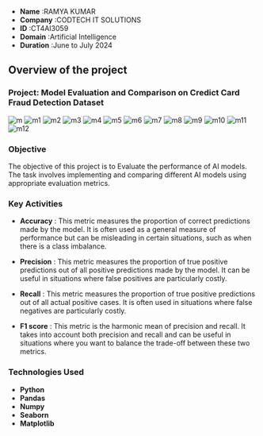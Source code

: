 - **Name** :RAMYA KUMAR
- **Company** :CODTECH IT SOLUTIONS
- **ID** :CT4AI3059
- **Domain**  :Artificial Intelligence
- **Duration** :June to July 2024




## Overview of the project

### Project: Model Evaluation and Comparison on Credict Card Fraud Detection Dataset
![m](https://github.com/user-attachments/assets/9e633ce9-6f8d-4656-8088-c356f082378d)
![m1](https://github.com/user-attachments/assets/0758dbeb-cd2e-4e8c-b136-6bebbc248553)
![m2](https://github.com/user-attachments/assets/5c2091b4-7ba5-4c98-a755-bdcbeadb52d9)
![m3](https://github.com/user-attachments/assets/7a17067b-4bb1-4723-8504-abcee1609ec4)
![m4](https://github.com/user-attachments/assets/c6664017-4f19-43e6-bace-04ae605dcbd7)
![m5](https://github.com/user-attachments/assets/5bdc266a-22b1-4669-95a2-66b364b761e3)
![m6](https://github.com/user-attachments/assets/dce4b86e-fcb2-494f-9d78-7049abda1e8f)
![m7](https://github.com/user-attachments/assets/0304150e-850a-435c-aa64-74ce0bcb9100)
![m8](https://github.com/user-attachments/assets/64dc38dc-a528-47d2-9769-8e0686fcac6b)
![m9](https://github.com/user-attachments/assets/9aa8193f-4eca-4db9-b77f-71ba3f884920)
![m10](https://github.com/user-attachments/assets/3f3da4c9-4659-401a-a8c6-a9fffbfbe4d9)
![m11](https://github.com/user-attachments/assets/7aa07c5f-3ac8-4b6a-be13-dd006db7d20c)
![m12](https://github.com/user-attachments/assets/c1878242-0511-44c5-9ed3-f194fb0a0180)


### Objective 
The objective of this project is to Evaluate the performance of AI models. The task involves implementing and comparing different AI models using appropriate evaluation metrics.
### Key Activities
- **Accuracy** : This metric measures the proportion of correct predictions made by the model. It is often used as a general 
                 measure of performance but can be misleading in certain situations, such as when there is a class imbalance. 
- **Precision** : This metric measures the proportion of true positive predictions out of all positive predictions made by the 
                  model. It can be useful in situations where false positives are particularly costly.

- **Recall** : This metric measures the proportion of true positive predictions out of all actual positive cases. It is often used 
               in situations where false negatives are particularly costly.

- **F1 score** : This metric is the harmonic mean of precision and recall. It takes into account both precision and recall and can 
                 be useful in situations where you want to balance the trade-off between these two metrics.

### Technologies Used 
- **Python**
- **Pandas**
- **Numpy**
- **Seaborn**
- **Matplotlib**

